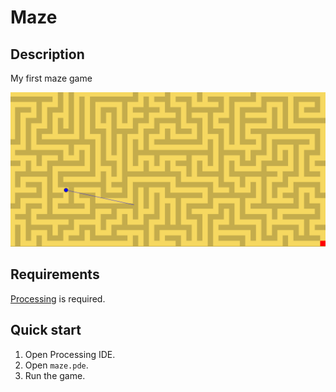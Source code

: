 # Maze

## Description
My first maze game

![](thumbnail.png)

## Requirements
[Processing](https://processing.org) is required.

## Quick start
1. Open Processing IDE.
2. Open `maze.pde`.
3. Run the game.
